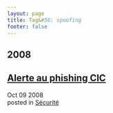 ```yaml
---
layout: page
title: Tag&#58; spoofing
footer: false
---
```


<div id="blog-archives" class="category">
<h2>2008</h2>

<article>
<h1><a href="/2008/10/09/alerte-au-phishing-cic/index.html">Alerte au phishing CIC</a></h1>
<time datetime="2008-10-09T00:00:00-06:00" pubdate><span class='month'>Oct</span> <span class='day'>09</span> <span class='year'>2008</span></time>
<footer>
<span class="categories">posted in 
<a href='/categories/sécurité/'>Sécurité</a></span>
</footer>
</article>
</div>
